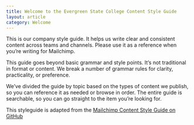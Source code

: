 ```yaml
---
title: Welcome to the Evergreen State College Content Style Guide
layout: article
category: Welcome
---
```


This is our company style guide. It helps us write clear and consistent content across teams and channels. Please use it as a reference when you’re writing for Mailchimp.

This guide goes beyond basic grammar and style points. It’s not traditional in format or content. We break a number of grammar rules for clarity, practicality, or preference.

We’ve divided the guide by topic based on the types of content we publish, so you can reference it as needed or browse in order. The entire guide is searchable, so you can go straight to the item you’re looking for.

This styleguide is adapted from the [Mailchimp Content Style Guide on GitHub](https://github.com/mailchimp/content-style-guide)
